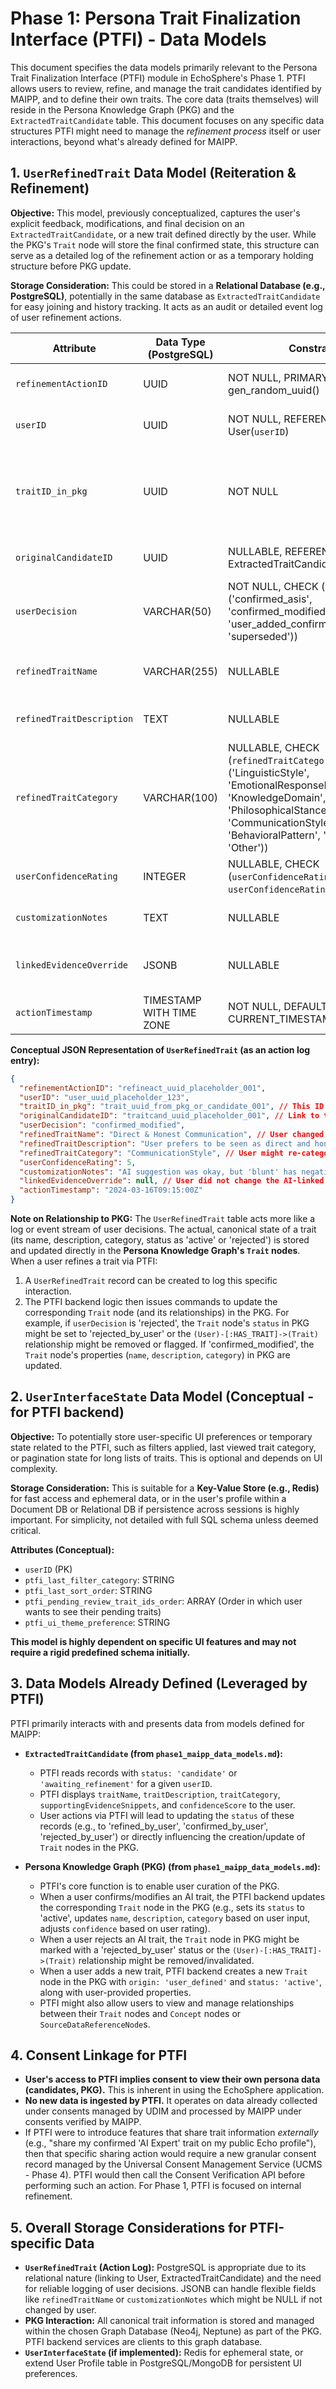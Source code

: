 # Phase 1: Persona Trait Finalization Interface (PTFI) - Data Models

This document specifies the data models primarily relevant to the Persona Trait Finalization Interface (PTFI) module in EchoSphere's Phase 1. PTFI allows users to review, refine, and manage the trait candidates identified by MAIPP, and to define their own traits. The core data (traits themselves) will reside in the Persona Knowledge Graph (PKG) and the `ExtractedTraitCandidate` table. This document focuses on any specific data structures PTFI might need to manage the *refinement process* itself or user interactions, beyond what's already defined for MAIPP.

## 1. `UserRefinedTrait` Data Model (Reiteration & Refinement)

**Objective:** This model, previously conceptualized, captures the user's explicit feedback, modifications, and final decision on an `ExtractedTraitCandidate`, or a new trait defined directly by the user. While the PKG's `Trait` node will store the final confirmed state, this structure can serve as a detailed log of the refinement action or as a temporary holding structure before PKG update.

**Storage Consideration:** This could be stored in a **Relational Database (e.g., PostgreSQL)**, potentially in the same database as `ExtractedTraitCandidate` for easy joining and history tracking. It acts as an audit or detailed event log of user refinement actions.

| Attribute                   | Data Type (PostgreSQL)     | Constraints                                                                                                                                                              | Description                                                                                                                                                                                                                                                                                                                                                       | Indexing Suggestion                       |
|-----------------------------|----------------------------|--------------------------------------------------------------------------------------------------------------------------------------------------------------------------|-------------------------------------------------------------------------------------------------------------------------------------------------------------------------------------------------------------------------------------------------------------------------------------------------------------------------------------------------------------------|-------------------------------------------|
| `refinementActionID`        | UUID                       | NOT NULL, PRIMARY KEY, DEFAULT gen_random_uuid()                                                                                                                         | Unique identifier for this specific refinement action/event.                                                                                                                                                                                                                                                                                                                      | Yes (Primary Key)                         |
| `userID`                    | UUID                       | NOT NULL, REFERENCES User(`userID`)                                                                                                                                      | Identifier of the user performing the refinement.                                                                                                                                                                                                                                                                                                                 | Yes (Foreign Key)                         |
| `traitID_in_pkg`            | UUID                       | NOT NULL                                                                                                                                                                 | The ID of the corresponding `Trait` node in the Persona Knowledge Graph. If it's a refinement of an `ExtractedTraitCandidate`, this would match `ExtractedTraitCandidate.candidateID` (which then becomes the `Trait.traitID` in PKG upon confirmation). For a new user-defined trait, this will be the ID assigned to the new `Trait` node in the PKG. | Yes (for linking to PKG)                  |
| `originalCandidateID`       | UUID                       | NULLABLE, REFERENCES ExtractedTraitCandidate(`candidateID`)                                                                                                              | If this refinement action pertains to an AI-suggested `ExtractedTraitCandidate`, this field links to it. NULL if it's a new trait defined purely by the user.                                                                                                                                                                                                   | Yes (Foreign Key)                         |
| `userDecision`              | VARCHAR(50)                | NOT NULL, CHECK (`userDecision` IN ('confirmed_asis', 'confirmed_modified', 'rejected', 'user_added_confirmed', 'superseded'))                                          | The user's final decision on this trait. 'confirmed_asis' (AI trait accepted as is), 'confirmed_modified' (AI trait accepted with changes), 'rejected' (AI trait rejected), 'user_added_confirmed' (new trait created by user). 'superseded' if a later refinement replaces this one. | Yes (for filtering actions)               |
| `refinedTraitName`          | VARCHAR(255)               | NULLABLE                                                                                                                                                                 | The user-modified name for the trait. If `userDecision` is 'confirmed_asis' or 'rejected', this might be NULL or store the original name. For 'user_added', this is the user's name for the trait.                                                                                                                                        |                                           |
| `refinedTraitDescription`   | TEXT                       | NULLABLE                                                                                                                                                                 | User's own description or modification of the AI-generated description. For 'user_added', this is the user's description.                                                                                                                                                                                                                                    |                                           |
| `refinedTraitCategory`      | VARCHAR(100)               | NULLABLE, CHECK (`refinedTraitCategory` IN ('LinguisticStyle', 'EmotionalResponsePattern', 'KnowledgeDomain', 'PhilosophicalStance', 'CommunicationStyle', 'BehavioralPattern', 'Interest', 'Skill', 'Other')) | User-modified category for the trait. For 'user_added', this is the user's chosen category.                                                                                                                                                                                                                                     |                                           |
| `userConfidenceRating`      | INTEGER                    | NULLABLE, CHECK (`userConfidenceRating` >= 1 AND `userConfidenceRating` <= 5)                                                                                            | User's subjective confidence in this trait's representation of them (e.g., on a 1-5 scale).                                                                                                                                                                                                                                                                       |                                           |
| `customizationNotes`        | TEXT                       | NULLABLE                                                                                                                                                                 | Any qualitative feedback, rationale, or specific contexts provided by the user for their decision or modification.                                                                                                                                                                                                                                               |                                           |
| `linkedEvidenceOverride`    | JSONB                      | NULLABLE                                                                                                                                                                 | If the user specifically validated, invalidated, or added new evidence snippets different from what AI suggested. Structure similar to `ExtractedTraitCandidate.supportingEvidenceSnippets`.                                                   |                                           |
| `actionTimestamp`           | TIMESTAMP WITH TIME ZONE   | NOT NULL, DEFAULT CURRENT_TIMESTAMP                                                                                                                                      | Timestamp of when this refinement action was recorded.                                                                                                                                                                                                                                                                                                            | Yes                                       |

**Conceptual JSON Representation of `UserRefinedTrait` (as an action log entry):**
```json
{
  "refinementActionID": "refineact_uuid_placeholder_001",
  "userID": "user_uuid_placeholder_123",
  "traitID_in_pkg": "trait_uuid_from_pkg_or_candidate_001", // This ID now refers to the Trait node in PKG
  "originalCandidateID": "traitcand_uuid_placeholder_001", // Link to the AI suggestion
  "userDecision": "confirmed_modified",
  "refinedTraitName": "Direct & Honest Communication", // User changed from AI's "Blunt Speech"
  "refinedTraitDescription": "User prefers to be seen as direct and honest, rather than simply blunt. Values clarity.",
  "refinedTraitCategory": "CommunicationStyle", // User might re-categorize
  "userConfidenceRating": 5,
  "customizationNotes": "AI suggestion was okay, but 'blunt' has negative connotations. This is more accurate.",
  "linkedEvidenceOverride": null, // User did not change the AI-linked evidence for this example
  "actionTimestamp": "2024-03-16T09:15:00Z"
}
```
**Note on Relationship to PKG:** The `UserRefinedTrait` table acts more like a log or event stream of user decisions. The actual, canonical state of a trait (its name, description, category, status as 'active' or 'rejected') is stored and updated directly in the **Persona Knowledge Graph's `Trait` nodes**. When a user refines a trait via PTFI:
1.  A `UserRefinedTrait` record can be created to log this specific interaction.
2.  The PTFI backend logic then issues commands to update the corresponding `Trait` node (and its relationships) in the PKG. For example, if `userDecision` is 'rejected', the `Trait` node's `status` in PKG might be set to 'rejected_by_user' or the `(User)-[:HAS_TRAIT]->(Trait)` relationship might be removed or flagged. If 'confirmed_modified', the `Trait` node's properties (`name`, `description`, `category`) in PKG are updated.

## 2. `UserInterfaceState` Data Model (Conceptual - for PTFI backend)

**Objective:** To potentially store user-specific UI preferences or temporary state related to the PTFI, such as filters applied, last viewed trait category, or pagination state for long lists of traits. This is optional and depends on UI complexity.

**Storage Consideration:** This is suitable for a **Key-Value Store (e.g., Redis)** for fast access and ephemeral data, or in the user's profile within a Document DB or Relational DB if persistence across sessions is highly important. For simplicity, not detailed with full SQL schema unless deemed critical.

**Attributes (Conceptual):**
*   `userID` (PK)
*   `ptfi_last_filter_category`: STRING
*   `ptfi_last_sort_order`: STRING
*   `ptfi_pending_review_trait_ids_order`: ARRAY<UUID> (Order in which user wants to see their pending traits)
*   `ptfi_ui_theme_preference`: STRING

**This model is highly dependent on specific UI features and may not require a rigid predefined schema initially.**

## 3. Data Models Already Defined (Leveraged by PTFI)

PTFI primarily interacts with and presents data from models defined for MAIPP:

*   **`ExtractedTraitCandidate` (from `phase1_maipp_data_models.md`):**
    *   PTFI reads records with `status: 'candidate'` or `'awaiting_refinement'` for a given `userID`.
    *   PTFI displays `traitName`, `traitDescription`, `traitCategory`, `supportingEvidenceSnippets`, and `confidenceScore` to the user.
    *   User actions via PTFI will lead to updating the `status` of these records (e.g., to 'refined_by_user', 'confirmed_by_user', 'rejected_by_user') or directly influencing the creation/update of `Trait` nodes in the PKG.

*   **Persona Knowledge Graph (PKG) (from `phase1_maipp_data_models.md`):**
    *   PTFI's core function is to enable user curation of the PKG.
    *   When a user confirms/modifies an AI trait, the PTFI backend updates the corresponding `Trait` node in the PKG (e.g., sets its `status` to 'active', updates `name`, `description`, `category` based on user input, adjusts `confidence` based on user rating).
    *   When a user rejects an AI trait, the `Trait` node in PKG might be marked with a 'rejected_by_user' status or the `(User)-[:HAS_TRAIT]->(Trait)` relationship might be removed/invalidated.
    *   When a user adds a new trait, PTFI backend creates a new `Trait` node in the PKG with `origin: 'user_defined'` and `status: 'active'`, along with user-provided properties.
    *   PTFI might also allow users to view and manage relationships between their `Trait` nodes and `Concept` nodes or `SourceDataReferenceNode`s.

## 4. Consent Linkage for PTFI

*   **User's access to PTFI implies consent to view their own persona data (candidates, PKG).** This is inherent in using the EchoSphere application.
*   **No new data is ingested by PTFI.** It operates on data already collected under consents managed by UDIM and processed by MAIPP under consents verified by MAIPP.
*   If PTFI were to introduce features that share trait information *externally* (e.g., "share my confirmed 'AI Expert' trait on my public Echo profile"), then that specific sharing action would require a new granular consent record managed by the Universal Consent Management Service (UCMS - Phase 4). PTFI would then call the Consent Verification API before performing such an action. For Phase 1, PTFI is focused on internal refinement.

## 5. Overall Storage Considerations for PTFI-specific Data

*   **`UserRefinedTrait` (Action Log):** PostgreSQL is appropriate due to its relational nature (linking to User, ExtractedTraitCandidate) and the need for reliable logging of user decisions. JSONB can handle flexible fields like `refinedTraitName` or `customizationNotes` which might be NULL if not changed by user.
*   **PKG Interaction:** All canonical trait information is stored and managed within the chosen Graph Database (Neo4j, Neptune) as part of the PKG. PTFI backend services are clients to this graph database.
*   **`UserInterfaceState` (if implemented):** Redis for ephemeral state, or extend User Profile table in PostgreSQL/MongoDB for persistent UI preferences.
```
